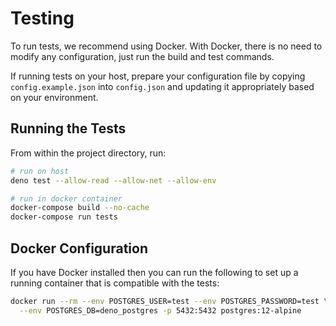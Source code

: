 # Testing

To run tests, we recommend using Docker. With Docker, there is no need to modify
any configuration, just run the build and test commands.

If running tests on your host, prepare your configuration file by copying
`config.example.json` into `config.json` and updating it appropriately based on
your environment.

## Running the Tests

From within the project directory, run:

```sh
# run on host
deno test --allow-read --allow-net --allow-env

# run in docker container
docker-compose build --no-cache
docker-compose run tests
```

## Docker Configuration

If you have Docker installed then you can run the following to set up a running
container that is compatible with the tests:

```sh
docker run --rm --env POSTGRES_USER=test --env POSTGRES_PASSWORD=test \
  --env POSTGRES_DB=deno_postgres -p 5432:5432 postgres:12-alpine
```
